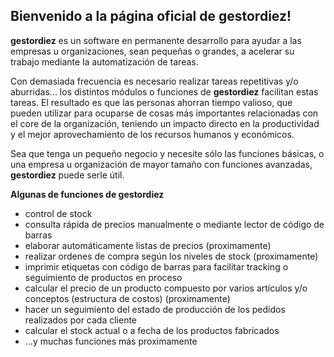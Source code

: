 ## Bienvenido a la página oficial de gestordiez!

**gestordiez** es un software en permanente desarrollo para ayudar a las empresas u organizaciones, sean pequeñas o grandes, a acelerar su trabajo mediante la automatización de tareas. 

Con demasiada frecuencia es necesario realizar tareas repetitivas y/o aburridas... los distintos módulos o funciones de **gestordiez** facilitan estas tareas. El resultado es que las personas ahorran tiempo valioso, que pueden utilizar para ocuparse de cosas más importantes relacionadas con el core de la organización, teniendo un impacto directo en la productividad y el mejor aprovechamiento de los recursos humanos y económicos. 

Sea que tenga un pequeño negocio y necesite sólo las funciones básicas, o una empresa u organización de mayor tamaño con funciones avanzadas, **gestordiez** puede serle útil.

**Algunas de funciones de gestordiez**

- control de stock
- consulta rápida de precios manualmente o mediante lector de código de barras
- elaborar automáticamente listas de precios (proximamente)
- realizar ordenes de compra según los niveles de stock (proximamente)
- imprimir etiquetas con código de barras para facilitar tracking o seguimiento de productos en proceso
- calcular el precio de un producto compuesto por varios artículos y/o conceptos (estructura de costos) (proximamente)
- hacer un seguimiento del estado de producción de los pedidos realizados por cada cliente
- calcular el stock actual o a fecha de los productos fabricados
- ...y muchas funciones más proximamente
